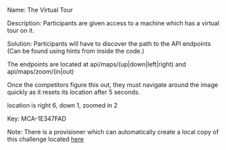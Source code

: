 Name: The Virtual Tour

Description: Participants are given access to a machine which has a virtual tour on it. 

Solution: Participants will have to discover the path to the API endpoints (Can be found using hints from inside the code.)

The endpoints are located at api/maps/(up|down|left|right) and api/maps/zoom/(in|out)

Once the competitors figure this out, they must navigate around the image quickly as it resets its location after 5 seconds. 

location is right 6, down 1, zoomed in 2

Key: MCA-1E347FAD

Note: There is a provisioner which can automatically create a local copy of this challenge located [here](https://github.com/mitre-cyber-academy/2014-web-300-provisioner)
